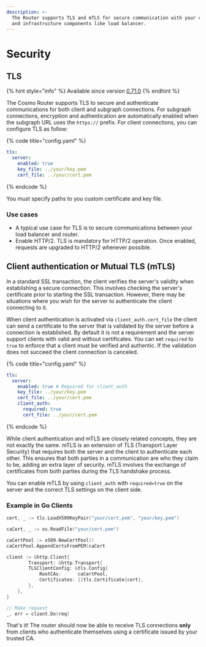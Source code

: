 ```yaml
---
description: >-
  The Router supports TLS and mTLS for secure communication with your clients
  and infrastructure components like load balancer.
---
```


# Security

## TLS

{% hint style="info" %}
Available since version [0.71.0](https://github.com/wundergraph/cosmo/releases/tag/router%400.71.0)
{% endhint %}

The Cosmo Router supports TLS to secure and authenticate communications for both client and subgraph connections. For subgraph connections, encryption and authentication are automatically enabled when the subgraph URL uses the `https://` prefix. For client connections, you can configure TLS as follow:

{% code title="config.yaml" %}
```yaml
tls:
  server:
    enabled: true
    key_file: ../your/key.pem
    cert_file: ../your/cert.pem
```
{% endcode %}

You must specify paths to you custom certificate and key file.&#x20;

### Use cases

* A typical use case for TLS is to secure communications between your load balancer and router.
* Enable HTTP/2. TLS is mandatory for HTTP/2 operation. Once enabled, requests are upgraded to HTTP/2 whenever possible.

## Client authentication or Mutual TLS (mTLS)

In a standard SSL transaction, the client verifies the server's validity when establishing a secure connection. This involves checking the server's certificate prior to starting the SSL transaction. However, there may be situations where you wish for the server to authenticate the client connecting to it.

When client authentication is activated via `client_auth.cert_file` the client can send a certificate to the server that is validated by the server before a connection is established. By default it is not a requirement and the server support clients with valid and without certificates. You can set `required` to `true` to enforce that a client must be verified and authentic. If the validation does not succeed the client connection is canceled.

{% code title="config.yaml" %}
```yaml
tls:
  server:
    enabled: true # Required for client_auth
    key_file: ../your/key.pem
    cert_file: ../your/cert.pem
    client_auth:
      required: true
      cert_file: ../your/cert.pem
```
{% endcode %}

While client authentication and mTLS are closely related concepts, they are not exactly the same. mTLS is an extension of TLS (Transport Layer Security) that requires both the server and the client to authenticate each other. This ensures that both parties in a communication are who they claim to be, adding an extra layer of security. mTLS involves the exchange of certificates from both parties during the TLS handshake process.

You can enable mTLS by using `client_auth` with `required=true` on the server and the correct TLS settings on the client side.

### Example in Go Clients

```go
cert, _ := tls.LoadX509KeyPair("your/cert.pem", "your/key.pem")

caCert, _ := os.ReadFile("your/cert.pem")

caCertPool := x509.NewCertPool()
caCertPool.AppendCertsFromPEM(caCert

client := &http.Client{
		Transport: &http.Transport{
		TLSClientConfig: &tls.Config{
			RootCAs:      caCertPool,
			Certificates: []tls.Certificate{cert},
		},
	},
}

// Make request
_, err = client.Do(req)
```

That's it! The router should now be able to receive TLS connections **only** from clients who authenticate themselves using a certificate issued by your trusted CA.
